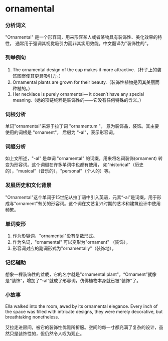 # ornamental

### 分析词义

  

"Ornamental" 是一个形容词，用来形容某人或者某物具有装饰性、美化效果的特性， 通常用于强调其视觉吸引力而非其实用效能。中文翻译为"装饰性的"。

  

### 列举例句

  

1.  The ornamental design of the cup makes it more attractive.（杯子上的装饰图案使其更具吸引力。）
2.  Ornamental plants are grown for their beauty.（装饰性植物是因其美丽而种植的。）
3.  Her necklace is purely ornamental— it doesn’t have any special meaning.（她的项链纯粹是装饰性的——它没有任何特殊的含义。）

  

### 词根分析

  

单词"ornamental"来源于拉丁词 "ornamentum "， 意为装饰品，装饰。其主要使用的词根是 "ornament"， 后缀为 "-al"，表示形容词。

  

### 词缀分析

  

如上文所述，"-al" 是单词 "ornamental" 的词缀，用来将名词装饰(ornament) 转变为形容词。这个词缀在许多单词中也都有使用， 如"historical"（历史的），“musical”（音乐的），"personal"（个人的）等。

  

### 发展历史和文化背景

  

"Ornamental"这个单词于15世纪从拉丁语中引入英语，元素“-al”是词缀，用于形成与“ornament”有关的形容词。这个词在文艺复兴时期的艺术和建筑设计中使用频繁。

  

### 单词变形

  

1.  作为形容词，"ornamental"没有复数形式。
2.  作为名词，"ornamental" 可以变形为"ornament" （装饰）。
3.  形容词对应的副词形式为"ornamentally"（装饰地）。

  

### 记忆辅助

  

想象一棵装饰性的盆栽，它的名字就是"ornamental plant"。“Ornament”就像是“装饰”，增加了“-al”就成了形容词，仿佛植物本身就已被“装饰”了。

  

### 小故事

  

Ella walked into the room, awed by its ornamental elegance. Every inch of the space was filled with intricate designs, they were merely decorative, but breathtaking nonetheless.

  

艾拉走进房间，被它的装饰性优雅所折服。空间的每一寸都充满了复杂的设计，虽然只是装饰性的，但仍然令人叹为观止。
